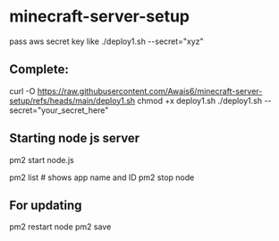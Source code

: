 # minecraft-server-setup

pass aws secret key like ./deploy1.sh --secret="xyz"

## Complete:
curl -O https://raw.githubusercontent.com/Awais6/minecraft-server-setup/refs/heads/main/deploy1.sh
chmod +x deploy1.sh
./deploy1.sh --secret="your_secret_here"

## Starting node js server
pm2 start node.js

pm2 list         # shows app name and ID
pm2 stop node

## For updating
pm2 restart node
pm2 save